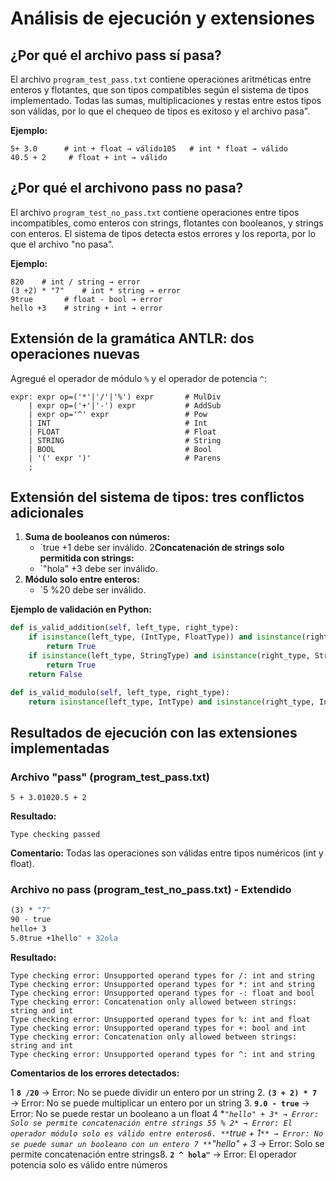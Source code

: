 # Análisis de ejecución y extensiones

## ¿Por qué el archivo pass sí pasa?
El archivo `program_test_pass.txt` contiene operaciones aritméticas entre enteros y flotantes, que son tipos compatibles según el sistema de tipos implementado. Todas las sumas, multiplicaciones y restas entre estos tipos son válidas, por lo que el chequeo de tipos es exitoso y el archivo pasa".

**Ejemplo:**
```
5+ 3.0      # int + float → válido105   # int * float → válido
40.5 + 2     # float + int → válido
```

## ¿Por qué el archivono pass no pasa?
El archivo `program_test_no_pass.txt` contiene operaciones entre tipos incompatibles, como enteros con strings, flotantes con booleanos, y strings con enteros. El sistema de tipos detecta estos errores y los reporta, por lo que el archivo "no pasa".

**Ejemplo:**
```
820    # int / string → error
(3 +2) * "7"    # int * string → error
9true       # float - bool → error
hello +3    # string + int → error
```

## Extensión de la gramática ANTLR: dos operaciones nuevas
Agregué el operador de módulo `%` y el operador de potencia `^`:

```antlr
expr: expr op=('*'|'/'|'%') expr       # MulDiv
    | expr op=('+'|'-') expr           # AddSub
    | expr op='^' expr                 # Pow
    | INT                              # Int
    | FLOAT                            # Float
    | STRING                           # String
    | BOOL                             # Bool
    | '(' expr ')'                     # Parens
    ;
```

## Extensión del sistema de tipos: tres conflictos adicionales
1. **Suma de booleanos con números:**
   - `true +1 debe ser inválido.
2**Concatenación de strings solo permitida con strings:**
   - `"hola" +3 debe ser inválido.
3. **Módulo solo entre enteros:**
   - `5 %20 debe ser inválido.

**Ejemplo de validación en Python:**
```python
def is_valid_addition(self, left_type, right_type):
    if isinstance(left_type, (IntType, FloatType)) and isinstance(right_type, (IntType, FloatType)):
        return True
    if isinstance(left_type, StringType) and isinstance(right_type, StringType):
        return True
    return False

def is_valid_modulo(self, left_type, right_type):
    return isinstance(left_type, IntType) and isinstance(right_type, IntType)
```

## Resultados de ejecución con las extensiones implementadas

### Archivo "pass" (program_test_pass.txt)
```
5 + 3.01020.5 + 2
```

**Resultado:**
```
Type checking passed
```

**Comentario:** Todas las operaciones son válidas entre tipos numéricos (int y float).

### Archivo no pass (program_test_no_pass.txt) - Extendido
```8 / 2.0
(3) * "7"
90 - true
hello+ 3
5.0true +1hello" + 32ola
```

**Resultado:**
```
Type checking error: Unsupported operand types for /: int and string
Type checking error: Unsupported operand types for *: int and string
Type checking error: Unsupported operand types for -: float and bool
Type checking error: Concatenation only allowed between strings: string and int
Type checking error: Unsupported operand types for %: int and float
Type checking error: Unsupported operand types for +: bool and int
Type checking error: Concatenation only allowed between strings: string and int
Type checking error: Unsupported operand types for ^: int and string
```

**Comentarios de los errores detectados:**

1 **`8 /20`** → Error: No se puede dividir un entero por un string
2. **`(3 + 2) * 7`** → Error: No se puede multiplicar un entero por un string  3. **`9.0 - true`** → Error: No se puede restar un booleano a un float
4 **`"hello" + 3* → Error: Solo se permite concatenación entre strings
55 % 2* → Error: El operador módulo solo es válido entre enteros6. **`true + 1`** → Error: No se puede sumar un booleano con un entero
7 **`"hello" + 3* → Error: Solo se permite concatenación entre strings8. **`2 ^ hola"`** → Error: El operador potencia solo es válido entre números
